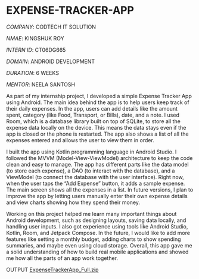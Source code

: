 # EXPENSE-TRACKER-APP
*COMPANY*: CODTECH IT SOLUTION 

*NMAE*: KINGSHUK ROY 

*INTERN ID*: CT06DG665

*DOMAIN*: ANDROID DEVELOPMENT

*DURATION*: 6 WEEKS

*MENTOR*: NEELA SANTOSH

As part of my internship project, I developed a simple Expense Tracker App using Android. The main idea behind the app is to help users keep track of their daily expenses. In the app, users can add details like the amount spent, category (like Food, Transport, or Bills), date, and a note. I used Room, which is a database library built on top of SQLite, to store all the expense data locally on the device. This means the data stays even if the app is closed or the phone is restarted. The app also shows a list of all the expenses entered and allows the user to view them in order.

I built the app using Kotlin programming language in Android Studio. I followed the MVVM (Model-View-ViewModel) architecture to keep the code clean and easy to manage. The app has different parts like the data model (to store each expense), a DAO (to interact with the database), and a ViewModel (to connect the database with the user interface). Right now, when the user taps the “Add Expense” button, it adds a sample expense. The main screen shows all the expenses in a list. In future versions, I plan to improve the app by letting users manually enter their own expense details and view charts showing how they spend their money.

Working on this project helped me learn many important things about Android development, such as designing layouts, saving data locally, and handling user inputs. I also got experience using tools like Android Studio, Kotlin, Room, and Jetpack Compose. In the future, I would like to add more features like setting a monthly budget, adding charts to show spending summaries, and maybe even using cloud storage. Overall, this app gave me a solid understanding of how to build real mobile applications and showed me how all the parts of an app work together.



OUTPUT
[ExpenseTrackerApp_Full.zip](https://github.com/user-attachments/files/21265859/ExpenseTrackerApp_Full.zip)
